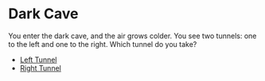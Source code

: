 # Dark Cave

You enter the dark cave, and the air grows colder. You see two tunnels: one to the left and one to the right. Which tunnel do you take?
- [Left Tunnel](left-tunnel.md)
- [Right Tunnel](right-tunnel.md)
